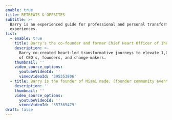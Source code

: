 ```yaml
---
enable: true
title: RETREATS & OFFSITES
subtitle: >-
  Barry is an experienced guide for professional and personal transformative
  experiences.
list:
  - enable: true
    title: Barry's the co-founder and former Chief Heart Officer of 1heart ❤️
    description: >-
      Barry co-created heart-led transformative journeys to elevate 1,000+ lives
      of CEO's, founders, and change-makers.
    thumbnail: ''
    video_source_options:
      youtubeVideoId: ''
      vimeoVideoId: '395353806'
  - title: Barry is the founder of Miami made. (founder community events)
    description: ''
    thumbnail: ''
    video_source_options:
      youtubeVideoId: ''
      vimeoVideoId: '357365479'
draft: false
---
```

